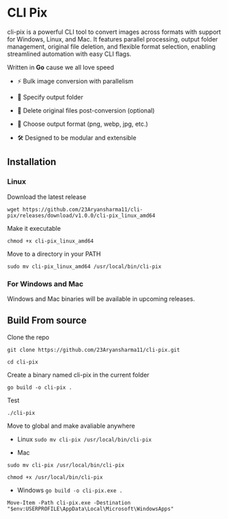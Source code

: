 # CLI Pix

cli-pix is a powerful CLI tool to convert images across formats with support for Windows, Linux, and Mac. It features parallel processing, output folder management, original file deletion, and flexible format selection, enabling streamlined automation with easy CLI flags.

Written in **Go** cause we all love speed

- ⚡ Bulk image conversion with parallelism

- 📁 Specify output folder

- 🧹 Delete original files post-conversion (optional)

- 🧾 Choose output format (png, webp, jpg, etc.)

- 🛠️ Designed to be modular and extensible

## Installation

### Linux

Download the latest release

`wget https://github.com/23Aryansharma11/cli-pix/releases/download/v1.0.0/cli-pix_linux_amd64`

Make it executable

`chmod +x cli-pix_linux_amd64`

Move to a directory in your PATH

`sudo mv cli-pix_linux_amd64 /usr/local/bin/cli-pix`

### For Windows and Mac

Windows and Mac binaries will be available in upcoming releases.

## Build From source

Clone the repo

`git clone https://github.com/23Aryansharma11/cli-pix.git`

`cd cli-pix`

Create a binary named cli-pix in the current folder

`go build -o cli-pix .`

Test

`./cli-pix`

Move to global and make avaliable anywhere

- Linux
  `sudo mv cli-pix /usr/local/bin/cli-pix`

- Mac

`sudo mv cli-pix /usr/local/bin/cli-pix`

`chmod +x /usr/local/bin/cli-pix`

- Windows
  `go build -o cli-pix.exe .`

`Move-Item -Path cli-pix.exe -Destination "$env:USERPROFILE\AppData\Local\Microsoft\WindowsApps"`